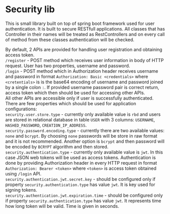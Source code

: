 
# Security lib
This is small library built on top of spring boot framework used for user authentication. It is built to secure RESTfull applications.  All classes that has Controller in their names will be treated as RestControllers and on every call of method from these classes authentication will be checked.

By default, 2 APIs are provided for handling user registration and obtaining access token.<br/>
``/register`` - POST method which receives user information in body of HTTP request. User has two properties, username and password.<br/>
``/login`` - POST method which in Authorization header receives username and password in format ``Authorization: Basic <credentials>`` where ``<cretentials>`` is is the base64 encoding of username and password joined by a single colon `:`. If provided username password pair is correct return, access token which then should be used for accessing other APIs.<br/>
All other APIs are accessible only if user is successfully authenticated.
There are few properties which should be used for application configurations: <br/>
``security.user.store.type`` - currently only available value is ``rbd`` and users are stored in relational database in table ``USER`` with 3 columns: ``USERNAME``, ``HASHED_PASSWORD``,  ``CREATION_IP_ADDRESS``.<br/>
``security.password.encoding.type`` - currently there are two available values: ``none`` and ``bcrypt``. By choosing ``none`` passwords will be store in raw format and it is not recommended.  Another option is ``bcrypt`` and then password will be encoded by ``BCRYPT`` algorithm and then stored.<br/>
``security.authentication.type`` - currently only available value is ``jwt``. In this case JSON web tokens will be used as access tokens. Authentication is done by providing Authorization header in every HTTP request in format  ``Authorization: Bearer <token>`` where ``<token>`` is access token obtained using ``/login`` API.<br/>
``security.authentication.jwt.secret.key`` - should be configured only if property ``security.authentication.type`` has value ``jwt``. It is key used for signing tokens.<br/>
``security.authentication.jwt.expiration.time`` - should be configured only if property ``security.authentication.type`` has value ``jwt``. It represents time how long token will be valid. Time is given in seconds.<br/>
